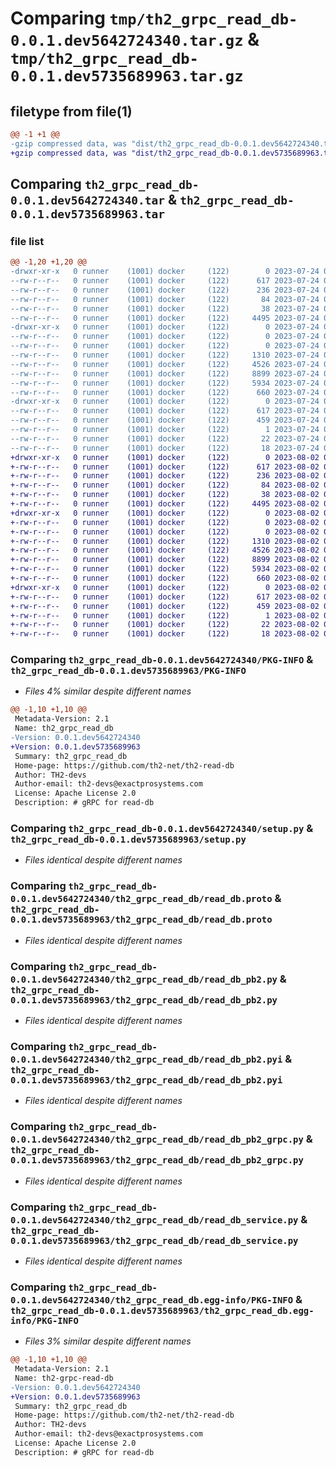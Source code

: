 # Comparing `tmp/th2_grpc_read_db-0.0.1.dev5642724340.tar.gz` & `tmp/th2_grpc_read_db-0.0.1.dev5735689963.tar.gz`

## filetype from file(1)

```diff
@@ -1 +1 @@
-gzip compressed data, was "dist/th2_grpc_read_db-0.0.1.dev5642724340.tar", last modified: Mon Jul 24 08:44:59 2023, max compression
+gzip compressed data, was "dist/th2_grpc_read_db-0.0.1.dev5735689963.tar", last modified: Wed Aug  2 06:56:07 2023, max compression
```

## Comparing `th2_grpc_read_db-0.0.1.dev5642724340.tar` & `th2_grpc_read_db-0.0.1.dev5735689963.tar`

### file list

```diff
@@ -1,20 +1,20 @@
-drwxr-xr-x   0 runner    (1001) docker     (122)        0 2023-07-24 08:44:59.000000 th2_grpc_read_db-0.0.1.dev5642724340/
--rw-r--r--   0 runner    (1001) docker     (122)      617 2023-07-24 08:44:59.000000 th2_grpc_read_db-0.0.1.dev5642724340/PKG-INFO
--rw-r--r--   0 runner    (1001) docker     (122)      236 2023-07-24 08:43:57.000000 th2_grpc_read_db-0.0.1.dev5642724340/README.md
--rw-r--r--   0 runner    (1001) docker     (122)       84 2023-07-24 08:43:57.000000 th2_grpc_read_db-0.0.1.dev5642724340/package_info.json
--rw-r--r--   0 runner    (1001) docker     (122)       38 2023-07-24 08:44:59.000000 th2_grpc_read_db-0.0.1.dev5642724340/setup.cfg
--rw-r--r--   0 runner    (1001) docker     (122)     4495 2023-07-24 08:43:57.000000 th2_grpc_read_db-0.0.1.dev5642724340/setup.py
-drwxr-xr-x   0 runner    (1001) docker     (122)        0 2023-07-24 08:44:59.000000 th2_grpc_read_db-0.0.1.dev5642724340/th2_grpc_read_db/
--rw-r--r--   0 runner    (1001) docker     (122)        0 2023-07-24 08:44:59.000000 th2_grpc_read_db-0.0.1.dev5642724340/th2_grpc_read_db/__init__.py
--rw-r--r--   0 runner    (1001) docker     (122)        0 2023-07-24 08:44:59.000000 th2_grpc_read_db-0.0.1.dev5642724340/th2_grpc_read_db/py.typed
--rw-r--r--   0 runner    (1001) docker     (122)     1310 2023-07-24 08:43:57.000000 th2_grpc_read_db-0.0.1.dev5642724340/th2_grpc_read_db/read_db.proto
--rw-r--r--   0 runner    (1001) docker     (122)     4526 2023-07-24 08:44:58.000000 th2_grpc_read_db-0.0.1.dev5642724340/th2_grpc_read_db/read_db_pb2.py
--rw-r--r--   0 runner    (1001) docker     (122)     8899 2023-07-24 08:44:58.000000 th2_grpc_read_db-0.0.1.dev5642724340/th2_grpc_read_db/read_db_pb2.pyi
--rw-r--r--   0 runner    (1001) docker     (122)     5934 2023-07-24 08:44:58.000000 th2_grpc_read_db-0.0.1.dev5642724340/th2_grpc_read_db/read_db_pb2_grpc.py
--rw-r--r--   0 runner    (1001) docker     (122)      660 2023-07-24 08:44:38.000000 th2_grpc_read_db-0.0.1.dev5642724340/th2_grpc_read_db/read_db_service.py
-drwxr-xr-x   0 runner    (1001) docker     (122)        0 2023-07-24 08:44:59.000000 th2_grpc_read_db-0.0.1.dev5642724340/th2_grpc_read_db.egg-info/
--rw-r--r--   0 runner    (1001) docker     (122)      617 2023-07-24 08:44:59.000000 th2_grpc_read_db-0.0.1.dev5642724340/th2_grpc_read_db.egg-info/PKG-INFO
--rw-r--r--   0 runner    (1001) docker     (122)      459 2023-07-24 08:44:59.000000 th2_grpc_read_db-0.0.1.dev5642724340/th2_grpc_read_db.egg-info/SOURCES.txt
--rw-r--r--   0 runner    (1001) docker     (122)        1 2023-07-24 08:44:59.000000 th2_grpc_read_db-0.0.1.dev5642724340/th2_grpc_read_db.egg-info/dependency_links.txt
--rw-r--r--   0 runner    (1001) docker     (122)       22 2023-07-24 08:44:59.000000 th2_grpc_read_db-0.0.1.dev5642724340/th2_grpc_read_db.egg-info/requires.txt
--rw-r--r--   0 runner    (1001) docker     (122)       18 2023-07-24 08:44:59.000000 th2_grpc_read_db-0.0.1.dev5642724340/th2_grpc_read_db.egg-info/top_level.txt
+drwxr-xr-x   0 runner    (1001) docker     (122)        0 2023-08-02 06:56:07.000000 th2_grpc_read_db-0.0.1.dev5735689963/
+-rw-r--r--   0 runner    (1001) docker     (122)      617 2023-08-02 06:56:07.000000 th2_grpc_read_db-0.0.1.dev5735689963/PKG-INFO
+-rw-r--r--   0 runner    (1001) docker     (122)      236 2023-08-02 06:55:03.000000 th2_grpc_read_db-0.0.1.dev5735689963/README.md
+-rw-r--r--   0 runner    (1001) docker     (122)       84 2023-08-02 06:55:03.000000 th2_grpc_read_db-0.0.1.dev5735689963/package_info.json
+-rw-r--r--   0 runner    (1001) docker     (122)       38 2023-08-02 06:56:07.000000 th2_grpc_read_db-0.0.1.dev5735689963/setup.cfg
+-rw-r--r--   0 runner    (1001) docker     (122)     4495 2023-08-02 06:55:03.000000 th2_grpc_read_db-0.0.1.dev5735689963/setup.py
+drwxr-xr-x   0 runner    (1001) docker     (122)        0 2023-08-02 06:56:07.000000 th2_grpc_read_db-0.0.1.dev5735689963/th2_grpc_read_db/
+-rw-r--r--   0 runner    (1001) docker     (122)        0 2023-08-02 06:56:07.000000 th2_grpc_read_db-0.0.1.dev5735689963/th2_grpc_read_db/__init__.py
+-rw-r--r--   0 runner    (1001) docker     (122)        0 2023-08-02 06:56:07.000000 th2_grpc_read_db-0.0.1.dev5735689963/th2_grpc_read_db/py.typed
+-rw-r--r--   0 runner    (1001) docker     (122)     1310 2023-08-02 06:55:03.000000 th2_grpc_read_db-0.0.1.dev5735689963/th2_grpc_read_db/read_db.proto
+-rw-r--r--   0 runner    (1001) docker     (122)     4526 2023-08-02 06:56:07.000000 th2_grpc_read_db-0.0.1.dev5735689963/th2_grpc_read_db/read_db_pb2.py
+-rw-r--r--   0 runner    (1001) docker     (122)     8899 2023-08-02 06:56:07.000000 th2_grpc_read_db-0.0.1.dev5735689963/th2_grpc_read_db/read_db_pb2.pyi
+-rw-r--r--   0 runner    (1001) docker     (122)     5934 2023-08-02 06:56:07.000000 th2_grpc_read_db-0.0.1.dev5735689963/th2_grpc_read_db/read_db_pb2_grpc.py
+-rw-r--r--   0 runner    (1001) docker     (122)      660 2023-08-02 06:55:45.000000 th2_grpc_read_db-0.0.1.dev5735689963/th2_grpc_read_db/read_db_service.py
+drwxr-xr-x   0 runner    (1001) docker     (122)        0 2023-08-02 06:56:07.000000 th2_grpc_read_db-0.0.1.dev5735689963/th2_grpc_read_db.egg-info/
+-rw-r--r--   0 runner    (1001) docker     (122)      617 2023-08-02 06:56:07.000000 th2_grpc_read_db-0.0.1.dev5735689963/th2_grpc_read_db.egg-info/PKG-INFO
+-rw-r--r--   0 runner    (1001) docker     (122)      459 2023-08-02 06:56:07.000000 th2_grpc_read_db-0.0.1.dev5735689963/th2_grpc_read_db.egg-info/SOURCES.txt
+-rw-r--r--   0 runner    (1001) docker     (122)        1 2023-08-02 06:56:07.000000 th2_grpc_read_db-0.0.1.dev5735689963/th2_grpc_read_db.egg-info/dependency_links.txt
+-rw-r--r--   0 runner    (1001) docker     (122)       22 2023-08-02 06:56:07.000000 th2_grpc_read_db-0.0.1.dev5735689963/th2_grpc_read_db.egg-info/requires.txt
+-rw-r--r--   0 runner    (1001) docker     (122)       18 2023-08-02 06:56:07.000000 th2_grpc_read_db-0.0.1.dev5735689963/th2_grpc_read_db.egg-info/top_level.txt
```

### Comparing `th2_grpc_read_db-0.0.1.dev5642724340/PKG-INFO` & `th2_grpc_read_db-0.0.1.dev5735689963/PKG-INFO`

 * *Files 4% similar despite different names*

```diff
@@ -1,10 +1,10 @@
 Metadata-Version: 2.1
 Name: th2_grpc_read_db
-Version: 0.0.1.dev5642724340
+Version: 0.0.1.dev5735689963
 Summary: th2_grpc_read_db
 Home-page: https://github.com/th2-net/th2-read-db
 Author: TH2-devs
 Author-email: th2-devs@exactprosystems.com
 License: Apache License 2.0
 Description: # gRPC for read-db
```

### Comparing `th2_grpc_read_db-0.0.1.dev5642724340/setup.py` & `th2_grpc_read_db-0.0.1.dev5735689963/setup.py`

 * *Files identical despite different names*

### Comparing `th2_grpc_read_db-0.0.1.dev5642724340/th2_grpc_read_db/read_db.proto` & `th2_grpc_read_db-0.0.1.dev5735689963/th2_grpc_read_db/read_db.proto`

 * *Files identical despite different names*

### Comparing `th2_grpc_read_db-0.0.1.dev5642724340/th2_grpc_read_db/read_db_pb2.py` & `th2_grpc_read_db-0.0.1.dev5735689963/th2_grpc_read_db/read_db_pb2.py`

 * *Files identical despite different names*

### Comparing `th2_grpc_read_db-0.0.1.dev5642724340/th2_grpc_read_db/read_db_pb2.pyi` & `th2_grpc_read_db-0.0.1.dev5735689963/th2_grpc_read_db/read_db_pb2.pyi`

 * *Files identical despite different names*

### Comparing `th2_grpc_read_db-0.0.1.dev5642724340/th2_grpc_read_db/read_db_pb2_grpc.py` & `th2_grpc_read_db-0.0.1.dev5735689963/th2_grpc_read_db/read_db_pb2_grpc.py`

 * *Files identical despite different names*

### Comparing `th2_grpc_read_db-0.0.1.dev5642724340/th2_grpc_read_db/read_db_service.py` & `th2_grpc_read_db-0.0.1.dev5735689963/th2_grpc_read_db/read_db_service.py`

 * *Files identical despite different names*

### Comparing `th2_grpc_read_db-0.0.1.dev5642724340/th2_grpc_read_db.egg-info/PKG-INFO` & `th2_grpc_read_db-0.0.1.dev5735689963/th2_grpc_read_db.egg-info/PKG-INFO`

 * *Files 3% similar despite different names*

```diff
@@ -1,10 +1,10 @@
 Metadata-Version: 2.1
 Name: th2-grpc-read-db
-Version: 0.0.1.dev5642724340
+Version: 0.0.1.dev5735689963
 Summary: th2_grpc_read_db
 Home-page: https://github.com/th2-net/th2-read-db
 Author: TH2-devs
 Author-email: th2-devs@exactprosystems.com
 License: Apache License 2.0
 Description: # gRPC for read-db
```

